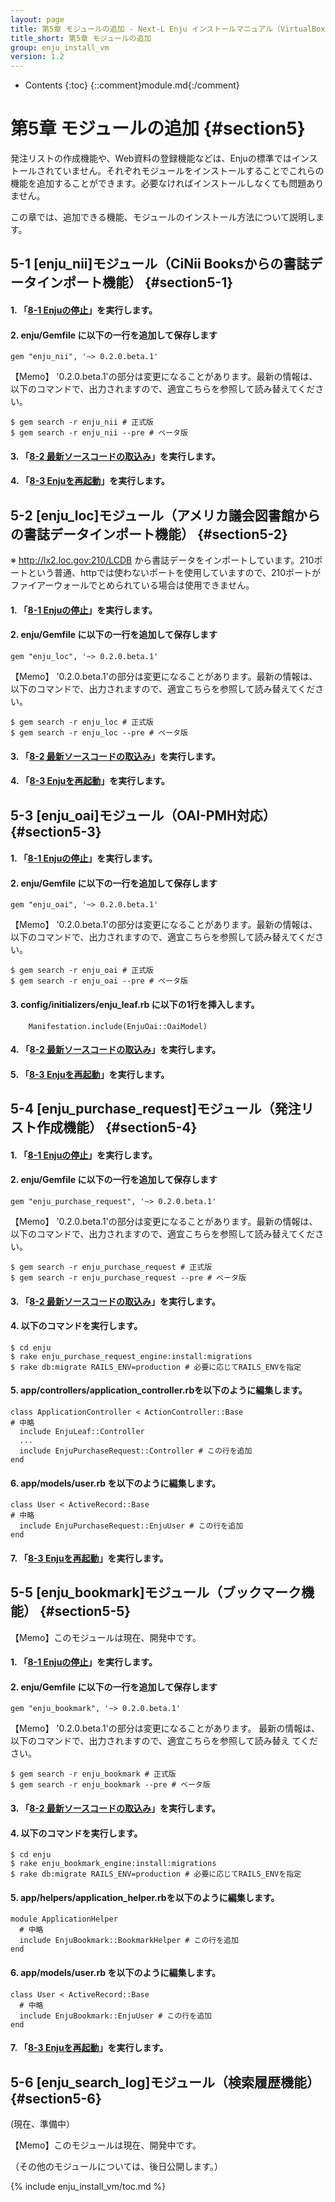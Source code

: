 ```yaml
---
layout: page
title: 第5章 モジュールの追加 - Next-L Enju インストールマニュアル（VirtualBox編）
title_short: 第5章 モジュールの追加
group: enju_install_vm
version: 1.2
---
```


* Contents
{:toc}
{::comment}module.md{:/comment}

第5章 モジュールの追加 {#section5}
==================================

発注リストの作成機能や、Web資料の登録機能などは、Enjuの標準ではインストールされていません。それぞれモジュールをインストールすることでこれらの機能を追加することができます。必要なければインストールしなくても問題ありません。

この章では、追加できる機能、モジュールのインストール方法について説明します。

5-1 [enju_nii]モジュール（CiNii Booksからの書誌データインポート機能） {#section5-1}
-----------------------------------------------------------------------------------

#### 1. 「[8-1 Enjuの停止](enju_install_vm_8.html#section8-1)」を実行します。

#### 2. enju/Gemfile に以下の一行を追加して保存します

	gem "enju_nii", '~> 0.2.0.beta.1'

<div class="alert alert-info memo" markdown="1">
【Memo】
'0.2.0.beta.1'の部分は変更になることがあります。最新の情報は、 以下のコマンドで、出力されますので、適宜こちらを参照して読み替えてください。

	$ gem search -r enju_nii # 正式版
	$ gem search -r enju_nii --pre # ベータ版

</div>

#### 3. 「[8-2 最新ソースコードの取込み](enju_install_vm_8.html#section8-2)」を実行します。

#### 4. 「[8-3 Enjuを再起動](enju_install_vm_8.html#section8-3)」を実行します。

5-2 [enju_loc]モジュール（アメリカ議会図書館からの書誌データインポート機能） {#section5-2}
------------------------------------------------------------------------------------------

※ http://lx2.loc.gov:210/LCDB から書誌データをインポートしています。210ポートという普通、httpでは使わないポートを使用していますので、210ポートがファイアーウォールでとめられている場合は使用できません。

#### 1. 「[8-1 Enjuの停止](enju_install_vm_8.html#section8-1)」を実行します。

#### 2. enju/Gemfile に以下の一行を追加して保存します

	gem "enju_loc", '~> 0.2.0.beta.1'

<div class="alert alert-info memo" markdown="1">
【Memo】
'0.2.0.beta.1'の部分は変更になることがあります。最新の情報は、 以下のコマンドで、出力されますので、適宜こちらを参照して読み替えてください。

	$ gem search -r enju_loc # 正式版
	$ gem search -r enju_loc --pre # ベータ版

</div>

#### 3. 「[8-2 最新ソースコードの取込み](enju_install_vm_8.html#section8-2)」を実行します。

#### 4. 「[8-3 Enjuを再起動](enju_install_vm_8.html#section8-3)」を実行します。

5-3 [enju_oai]モジュール（OAI-PMH対応） {#section5-3}
-----------------------------------------------------

#### 1. 「[8-1 Enjuの停止](enju_install_vm_8.html#section8-1)」を実行します。

#### 2. enju/Gemfile に以下の一行を追加して保存します

	gem "enju_oai", '~> 0.2.0.beta.1'

<div class="alert alert-info memo" markdown="1">
【Memo】
'0.2.0.beta.1'の部分は変更になることがあります。最新の情報は、 以下のコマンドで、出力されますので、適宜こちらを参照して読み替えてください。

	$ gem search -r enju_oai # 正式版
	$ gem search -r enju_oai --pre # ベータ版

</div>

#### 3. config/initializers/enju_leaf.rb に以下の1行を挿入します。

        Manifestation.include(EnjuOai::OaiModel)

#### 4. 「[8-2 最新ソースコードの取込み](enju_install_vm_8.html#section8-2)」を実行します。

#### 5. 「[8-3 Enjuを再起動](enju_install_vm_8.html#section8-3)」を実行します。

5-4 [enju_purchase_request]モジュール（発注リスト作成機能） {#section5-4}
-------------------------------------------------------------------------

#### 1. 「[8-1 Enjuの停止](enju_install_vm_8.html#section8-1)」を実行します。

#### 2. enju/Gemfile に以下の一行を追加して保存します

	gem "enju_purchase_request", '~> 0.2.0.beta.1'

<div class="alert alert-info memo" markdown="1">
【Memo】
'0.2.0.beta.1'の部分は変更になることがあります。最新の情報は、 以下のコマンドで、出力されますので、適宜こちらを参照して読み替えてください。

	$ gem search -r enju_purchase_request # 正式版
	$ gem search -r enju_purchase_request --pre # ベータ版

</div>

#### 3. 「[8-2 最新ソースコードの取込み](enju_install_vm_8.html#section8-2)」を実行します。

#### 4. 以下のコマンドを実行します。

	$ cd enju
	$ rake enju_purchase_request_engine:install:migrations  
	$ rake db:migrate RAILS_ENV=production # 必要に応じてRAILS_ENVを指定

#### 5. app/controllers/application_controller.rbを以下のように編集します。

	class ApplicationController < ActionController::Base
	# 中略
	  include EnjuLeaf::Controller
	  ...
	  include EnjuPurchaseRequest::Controller # この行を追加
	end

#### 6. app/models/user.rb を以下のように編集します。

	class User < ActiveRecord::Base
	# 中略
	  include EnjuPurchaseRequest::EnjuUser # この行を追加
	end

#### 7. 「[8-3 Enjuを再起動](enju_install_vm_8.html#section8-3)」を実行します。

5-5 [enju_bookmark]モジュール（ブックマーク機能） {#section5-5}
---------------------------------------------------------------

<div class="alert alert-info memo" markdown="1">
【Memo】このモジュールは現在、開発中です。
</div>

#### 1. 「[8-1 Enjuの停止](enju_install_vm_8.html#section8-1)」を実行します。

#### 2. enju/Gemfile に以下の一行を追加して保存します

	gem "enju_bookmark", '~> 0.2.0.beta.1'

<div class="alert alert-info memo" markdown="1">
【Memo】
'0.2.0.beta.1'の部分は変更になることがあります。
最新の情報は、 以下のコマンドで、出力されますので、適宜こちらを参照して読み替え
てください。

	$ gem search -r enju_bookmark # 正式版
	$ gem search -r enju_bookmark --pre # ベータ版

</div>

#### 3. 「[8-2 最新ソースコードの取込み](enju_install_vm_8.html#section8-2)」を実行します。

#### 4. 以下のコマンドを実行します。

	$ cd enju
	$ rake enju_bookmark_engine:install:migrations  
	$ rake db:migrate RAILS_ENV=production # 必要に応じてRAILS_ENVを指定

#### 5. app/helpers/application_helper.rbを以下のように編集します。

	module ApplicationHelper
	  # 中略
	  include EnjuBookmark::BookmarkHelper # この行を追加
	end

#### 6. app/models/user.rb を以下のように編集します。

	class User < ActiveRecord::Base
	  # 中略
	  include EnjuBookmark::EnjuUser # この行を追加
	end

#### 7. 「[8-3 Enjuを再起動](enju_install_vm_8.html#section8-3)」を実行します。

5-6 [enju_search_log]モジュール（検索履歴機能） {#section5-6}
---------------------------------------------------------------

(現在、準備中）

<div class="alert alert-info memo" markdown="1">
【Memo】このモジュールは現在、開発中です。
</div>



（その他のモジュールについては、後日公開します。）

{% include enju_install_vm/toc.md %}

